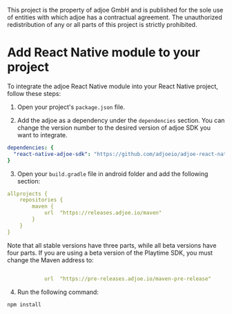 
This project is the property of adjoe GmbH and is published for the sole use of entities with which adjoe has a contractual agreement.
The unauthorized redistribution of any or all parts of this project is strictly prohibited.

# Add React Native module to your project

To integrate the adjoe React Native module into your React Native project, follow these steps:

1. Open your project's `package.json` file.

2. Add the adjoe as a dependency under the `dependencies` section. You can change the version number to the desired version of adjoe SDK you want to integrate.

```yaml
dependencies: {
  "react-native-adjoe-sdk": "https://github.com/adjoeio/adjoe-react-native-sdk#v3.1.1"
}

```
3. Open your `build.gradle` file in android folder and add the following section:

```yaml
allprojects {
    repositories {
        maven {
            url  "https://releases.adjoe.io/maven"
        }
    }
}
```

Note that all stable versions have three parts, while all beta versions have four parts. If you are using a beta version of the Playtime SDK, you must change the Maven address to:

```yaml

            url  "https://pre-releases.adjoe.io/maven-pre-release"

```

4. Run the following command:
```
npm install
```